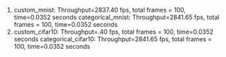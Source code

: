 1) custom_mnist:
Throughput=2837.40 fps, total frames = 100, time=0.0352 seconds
categorical_mnist:
Throughput=2841.65 fps, total frames = 100, time=0.0352 seconds
2) custom_cifar10:
Throughput=.40 fps, total frames = 100, time=0.0352 seconds
categorical_cifar10:
Throughput=2841.65 fps, total frames = 100, time=0.0352 seconds
